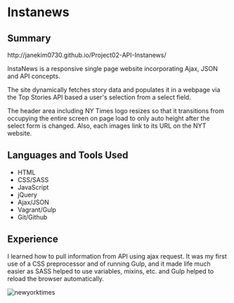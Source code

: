 # Instanews

## Summary
<p>http://janekim0730.github.io/Project02-API-Instanews/<p>
<p>InstaNews is a responsive single page website incorporating Ajax, JSON and API concepts.<p>
<p>The site dynamically fetches story data and populates it in a webpage via the Top Stories API based a user's selection from a select field.</p>
<p>The header area including NY Times logo resizes so that it transitions from occupying the entire screen on page load to only auto height after the select form is changed. Also, each images link to its URL on the NYT website.</p>

## Languages and Tools Used
<ul>
<li>HTML</li> 
<li>CSS/SASS</li>
<li>JavaScript</li>
<li>jQuery</li>
<li>Ajax/JSON</li>
<li>Vagrant/Gulp</li>
<li>Git/Github</li>
</ul>

## Experience
<p>I learned how to pull information from API using ajax request. It was my first use of a CSS preprocessor and of running Gulp, and it made life much easier as SASS helped to use variables, mixins, etc. and Gulp helped to reload the browser automatically.</p>

![newyorktimes](https://cloud.githubusercontent.com/assets/18406849/17430722/d5a83c8a-5aaa-11e6-9d4d-027ae35bb094.jpg)
